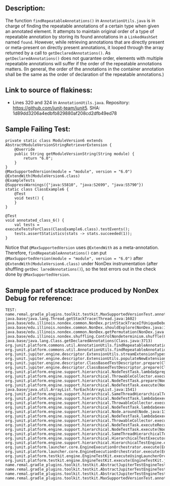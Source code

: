 ## Description:
The function `findRepeatableAnnotations()` in `AnnotationUtils.java` is in charge of finding the repeatable annotations of a certain type when given an annotated element. It attempts to maintain original order of a type of repeatable annotation by storing its found annotations in a `LinkedHashSet` named `found`. However, while retrieving annotations that are directly present or meta-present on directly present annotations, it looped through the array returned by a call to `getDeclaredAnnotations()`. As `getDeclaredAnnotations()` does not guarantee order, elements with multiple repeatable annotations will suffer if the order of the repeatable annotations matters. (In general, the order of the annotations in the container annotation shall be the same as the order of declaration of the repeatable annotations.)

## Link to source of flakiness:
- Lines 320 and 324 in `AnnotationUtils.java`. Repository: https://github.com/junit-team/junit5. SHA: 1d89dd3206a4edbfb829880af208cd2dfb49ed78


## Sample Failing Test:
```
private static class ModuleVersion6 extends AbstractModuleVersionStringRetrieverExtension {
    @Override
    public String getModuleVersionString(String module) {
        return "6.0";
    }
}
@MaxSupportedVersion(module = "module", version = "6.0")
@ExtendWith(ModuleVersion6.class)
@ExampleTests
@SuppressWarnings({"java:S5810", "java:S2699", "java:S5790"})
static class ClassExample6 {
    @Test
    void test() {
    }
}

@Test
void annotated_class_6() {
    val tests = executeTestsForClass(ClassExample6.class).testEvents();
    tests.assertStatistics(stats -> stats.succeeded(1));
}
```
Notice that `@MaxSupportedVersion` uses `@ExtendWith` as a meta-annotation. Therefore, `findRepeatableAnnotations()` can put `@MaxSupportedVersion(module = "module", version = "6.0")` after `@ExtendWith(ModuleVersion6.class)` under NonDex instrumentation (after shuffling `getDec laredAnnotations()`), so the test errors out in the check done by `@MaxSupportedVersion`.

## Sample part of stacktrace produced by NonDex Debug for reference:
```
TEST: name.remal.gradle_plugins.toolkit.testkit.MaxSupportedVersionTest.annotated_class_6
java.base/java.lang.Thread.getStackTrace(Thread.java:1602)
java.base/edu.illinois.nondex.common.NonDex.printStackTraceIfUniqueDebugPoint(NonDex.java:165)
java.base/edu.illinois.nondex.common.NonDex.shouldExplore(NonDex.java:136)
java.base/edu.illinois.nondex.common.NonDex.getPermutation(NonDex.java:106)
java.base/edu.illinois.nondex.shuffling.ControlNondeterminism.shuffle(ControlNondeterminism.java:93)
java.base/java.lang.Class.getDeclaredAnnotations(Class.java:3713)
org.junit.platform.commons.util.AnnotationUtils.findRepeatableAnnotations(AnnotationUtils.java:320)
org.junit.platform.commons.util.AnnotationUtils.findRepeatableAnnotations(AnnotationUtils.java:291)
org.junit.jupiter.engine.descriptor.ExtensionUtils.streamExtensionTypes(ExtensionUtils.java:169)
org.junit.jupiter.engine.descriptor.ExtensionUtils.populateNewExtensionRegistryFromExtendWithAnnotation(ExtensionUtils.java:74)
org.junit.jupiter.engine.descriptor.ClassBasedTestDescriptor.prepare(ClassBasedTestDescriptor.java:149)
org.junit.jupiter.engine.descriptor.ClassBasedTestDescriptor.prepare(ClassBasedTestDescriptor.java:84)
org.junit.platform.engine.support.hierarchical.NodeTestTask.lambda$prepare$2(NodeTestTask.java:123)
org.junit.platform.engine.support.hierarchical.ThrowableCollector.execute(ThrowableCollector.java:73)
org.junit.platform.engine.support.hierarchical.NodeTestTask.prepare(NodeTestTask.java:123)
org.junit.platform.engine.support.hierarchical.NodeTestTask.execute(NodeTestTask.java:90)
java.base/java.util.ArrayList.forEach(ArrayList.java:1541)
org.junit.platform.engine.support.hierarchical.SameThreadHierarchicalTestExecutorService.invokeAll(SameThreadHierarchicalTestExecutorService.java:41)
org.junit.platform.engine.support.hierarchical.NodeTestTask.lambda$executeRecursively$6(NodeTestTask.java:155)
org.junit.platform.engine.support.hierarchical.ThrowableCollector.execute(ThrowableCollector.java:73)
org.junit.platform.engine.support.hierarchical.NodeTestTask.lambda$executeRecursively$8(NodeTestTask.java:141)
org.junit.platform.engine.support.hierarchical.Node.around(Node.java:137)
org.junit.platform.engine.support.hierarchical.NodeTestTask.lambda$executeRecursively$9(NodeTestTask.java:139)
org.junit.platform.engine.support.hierarchical.ThrowableCollector.execute(ThrowableCollector.java:73)
org.junit.platform.engine.support.hierarchical.NodeTestTask.executeRecursively(NodeTestTask.java:138)
org.junit.platform.engine.support.hierarchical.NodeTestTask.execute(NodeTestTask.java:95)
org.junit.platform.engine.support.hierarchical.SameThreadHierarchicalTestExecutorService.submit(SameThreadHierarchicalTestExecutorService.java:35)
org.junit.platform.engine.support.hierarchical.HierarchicalTestExecutor.execute(HierarchicalTestExecutor.java:57)
org.junit.platform.engine.support.hierarchical.HierarchicalTestEngine.execute(HierarchicalTestEngine.java:54)
org.junit.platform.launcher.core.EngineExecutionOrchestrator.execute(EngineExecutionOrchestrator.java:147)
org.junit.platform.launcher.core.EngineExecutionOrchestrator.execute(EngineExecutionOrchestrator.java:127)
org.junit.platform.testkit.engine.EngineTestKit.executeUsingLauncherOrchestration(EngineTestKit.java:263)
org.junit.platform.testkit.engine.EngineTestKit.execute(EngineTestKit.java:244)
name.remal.gradle_plugins.toolkit.testkit.AbstractJupiterTestEngineTests.executeTests(AbstractJupiterTestEngineTests.java:52)
name.remal.gradle_plugins.toolkit.testkit.AbstractJupiterTestEngineTests.executeTests(AbstractJupiterTestEngineTests.java:48)
name.remal.gradle_plugins.toolkit.testkit.AbstractJupiterTestEngineTests.executeTestsForClass(AbstractJupiterTestEngineTests.java:41)
name.remal.gradle_plugins.toolkit.testkit.MaxSupportedVersionTest.annotated_class_6(MaxSupportedVersionTest.java:46)
```
